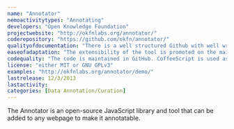 ```yaml
---
name: "Annotator"
nemoactivitytypes: "Annotating"
developers: "Open Knowledge Foundation"
projectwebsite: "http://okfnlabs.org/annotator/"
coderepository: "https://github.com/okfn/annotator/"
qualityofdocumentation: "There is a well structured Github with well written documentation, including API docs. Also there is a dedicated website listing information about the tool and providing links to all the important information such as a tutorial, a link to a live demostration page where you can test out the tool, a link to a plugin development page, etc."
easeofadaptation: "The extensibility of the tool is promoted on the main website. There is a link to a plugin development page containing a well written comprehensive tutorial."
codequality: "The code is maintained in GitHub. CoffeeScript is used as the main language and all files are packaged in a logical structure. In general, the code includes extensive comments. The code is published for download as a minified JavaScript file. A file with the authors of the code is available, listing 20 contributors to the code."
license: "either MIT or GNU GPLv3"
examples: "http://okfnlabs.org/annotator/demo/"
lastrelease: 12/3/2013
lastactivity: 
categories: [Data Annotation/Curation]
---
```

The Annotator is an open-source JavaScript library and tool that can be added to any webpage to make it annotatable.

